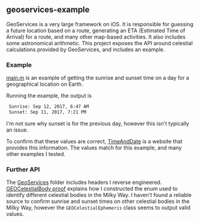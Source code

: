 ## geoservices-example

GeoServices is a very large framework on iOS. It is responsible for guessing a future location based on a route, generating an ETA (Estimated Time of Arrival) for a route, and many other map-based activities. It also includes some astronomical arithmetic. This project exposes the API around celestial calculations provided by GeoServices, and includes an example.

### Example 

[main.m](main.m) is an example of getting the sunrise and sunset time on a day for a geographical location on Earth. 

Running the example, the output is

```txt
 Sunrise: Sep 12, 2017, 6:47 AM
 Sunset: Sep 11, 2017, 7:21 PM
```

I'm not sure why sunset is for the previous day, however this isn't typically an issue. 

To confirm that these values are correct, [TimeAndDate](https://www.timeanddate.com/sun/@37.3331,-122.011?month=9&year=2017) is a website that provides this information. The values match for this example, and many other examples I tested.

### Further API

The [GeoServices](GeoServices) folder includes headers I reverse engineered. [GEOCelestialBody proof](GeoServices/GEOCelestialBody-proof.md) explains how I constructed the enum used to identify different celestial bodies in the Milky Way. I haven't found a reliable source to confirm sunrise and sunset times on other celestial bodies in the Milky Way, however the `GEOCelestialEphemeris` class seems to output valid values. 
